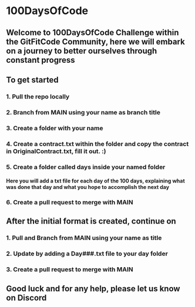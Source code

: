 # 100DaysOfCode

## Welcome to 100DaysOfCode Challenge within the GitFitCode Community, here we will embark on a journey to better ourselves through constant progress

## To get started

### 1. Pull the repo locally

### 2. Branch from MAIN using your name as branch title

### 3. Create a folder with your name

### 4. Create a contract.txt within the folder and copy the contract in OriginalContract.txt, fill it out. :)

### 5. Create a folder called days inside your named folder

#### Here you will add a txt file for each day of the 100 days, explaining what was done that day and what you hope to accomplish the next day

### 6. Create a pull request to merge with MAIN

## After the initial format is created, continue on

### 1. Pull and Branch from MAIN using your name as title

### 2. Update by adding a Day###.txt file to your day folder

### 3. Create a pull request to merge with MAIN

## Good luck and for any help, please let us know on Discord
